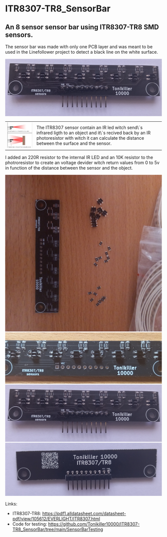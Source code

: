 # ITR8307-TR8_SensorBar
## An 8 sensor sensor bar using ITR8307-TR8 SMD sensors.


The sensor bar was made with only one PCB layer and was meant to be used in the Linefollower project to detect a black line on the white surface.

<img src="https://github.com/Tonikiller10000/ITR8307-TR8_SensorBar/blob/main/SensorBar_Pictures/bar1.jpg"/>
<table>
  <tr>
    <td><img src="https://github.com/Tonikiller10000/ITR8307-TR8_SensorBar/blob/main/SensorBar_Pictures/IR1.png"/></td heigth=300>
    <td> The ITR8307 sensor contain an IR led witch send\`s infrared ligth to an object and it\`s recived back by an IR photoresistor with witch it can calculate the distance between the surface and the sensor.</td>
  </tr>
 </table>

I added an 220R resistor to the internal IR LED and an 10K resistor to the photroresistor to create an voltage devider witch return values from 0 to 5v in function of the distance between the sensor and the object. 

<img src="https://github.com/Tonikiller10000/ITR8307-TR8_SensorBar/blob/main/SensorBar_Pictures/assembly1.jpg"/>
<img src="https://github.com/Tonikiller10000/ITR8307-TR8_SensorBar/blob/main/SensorBar_Pictures/assembly2.jpg"/>
<img src="https://github.com/Tonikiller10000/ITR8307-TR8_SensorBar/blob/main/SensorBar_Pictures/bar1.jpg"/>
<img src="https://github.com/Tonikiller10000/ITR8307-TR8_SensorBar/blob/main/SensorBar_Pictures/bar2.jpg"/>

Links:
- ITR8307-TR8: https://pdf1.alldatasheet.com/datasheet-pdf/view/105612/EVERLIGHT/ITR8307.html
- Code for testing: https://github.com/Tonikiller10000/ITR8307-TR8_SensorBar/tree/main/SensorBarTesting

















